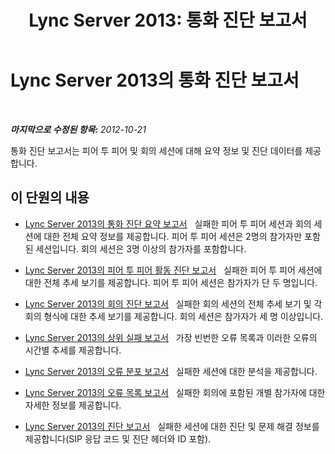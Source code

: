 ﻿---
title: 'Lync Server 2013: 통화 진단 보고서'
TOCTitle: 통화 진단 보고서
ms:assetid: 8d362dd9-a119-4601-a3b4-3e7ed0aaa92e
ms:mtpsurl: https://technet.microsoft.com/ko-kr/library/Gg615013(v=OCS.15)
ms:contentKeyID: 49304331
ms.date: 08/10/2015
mtps_version: v=OCS.15
ms.translationtype: HT
---

# Lync Server 2013의 통화 진단 보고서

 

_**마지막으로 수정된 항목:** 2012-10-21_

통화 진단 보고서는 피어 투 피어 및 회의 세션에 대해 요약 정보 및 진단 데이터를 제공합니다.

## 이 단원의 내용

  - [Lync Server 2013의 통화 진단 요약 보고서](lync-server-2013-call-diagnostic-summary-report.md)   실패한 피어 투 피어 세션과 회의 세션에 대한 전체 요약 정보를 제공합니다. 피어 투 피어 세션은 2명의 참가자만 포함된 세션입니다. 회의 세션은 3명 이상의 참가자를 포함합니다.

  - [Lync Server 2013의 피어 투 피어 활동 진단 보고서](lync-server-2013-peer-to-peer-activity-diagnostic-report.md)   실패한 피어 투 피어 세션에 대한 전체 추세 보기를 제공합니다. 피어 투 피어 세션은 참가자가 단 두 명입니다.

  - [Lync Server 2013의 회의 진단 보고서](lync-server-2013-conference-diagnostic-report.md)   실패한 회의 세션의 전체 추세 보기 및 각 회의 형식에 대한 추세 보기를 제공합니다. 회의 세션은 참가자가 세 명 이상입니다.

  - [Lync Server 2013의 상위 실패 보고서](lync-server-2013-top-failures-report.md)   가장 빈번한 오류 목록과 이러한 오류의 시간별 추세를 제공합니다.

  - [Lync Server 2013의 오류 분포 보고서](lync-server-2013-failure-distribution-report.md)   실패한 세션에 대한 분석을 제공합니다.

  - [Lync Server 2013의 오류 목록 보고서](lync-server-2013-failure-list-report.md)   실패한 회의에 포함된 개별 참가자에 대한 자세한 정보를 제공합니다.

  - [Lync Server 2013의 진단 보고서](lync-server-2013-diagnostic-report.md)   실패한 세션에 대한 진단 및 문제 해결 정보를 제공합니다(SIP 응답 코드 및 진단 헤더와 ID 포함).

